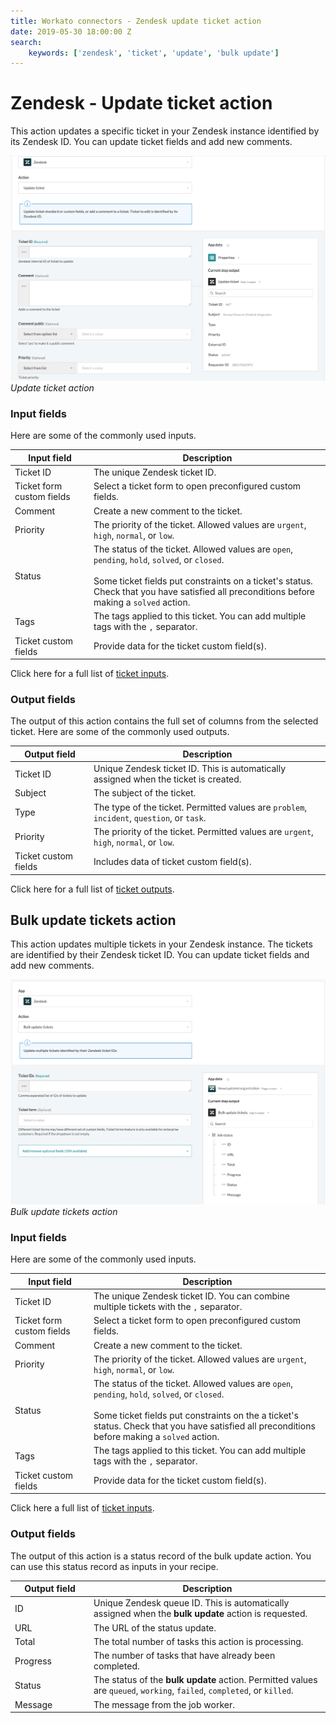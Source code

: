 ```yaml
---
title: Workato connectors - Zendesk update ticket action
date: 2019-05-30 18:00:00 Z
search:
    keywords: ['zendesk', 'ticket', 'update', 'bulk update']
---
```


# Zendesk - Update ticket action
This action updates a specific ticket in your Zendesk instance identified by its Zendesk ID. You can update ticket fields and add new comments.

![Update ticket action](/assets/images/connectors/zendesk/update-ticket-action.png)
*Update ticket action*

### Input fields
Here are some of the commonly used inputs.

<table class="unchanged rich-diff-level-one">
  <thead>
    <tr>
      <th width='25%'>Input field</th>
      <th>Description</th>
    </tr>
  </thead>
  <tbody>
    <tr>
      <td>Ticket ID</a></td>
      <td>
        The unique Zendesk ticket ID.
      </td>
    </tr>
     <tr>
      <td>Ticket form custom fields</td>
      <td>
        Select a ticket form to open preconfigured custom fields.
      </td>
    </tr>
    <tr>
      <td>Comment</a></td>
      <td>
        Create a new comment to the ticket.
      </td>
    </tr>
    <tr>
      <td>Priority</td>
      <td>
        The priority of the ticket. Allowed values are <code>urgent</code>, <code>high</code>, <code>normal</code>, or <code>low</code>.
      </td>
    </tr>
    <tr>
      <td>Status</td>
      <td>
        The status of the ticket. Allowed values are <code>open</code>, <code>pending</code>, <code>hold</code>, <code>solved</code>, or <code>closed</code>.<br>
        <br>
        Some ticket fields put constraints on a ticket's status. Check that you have satisfied all preconditions before making a <code>solved</code> action.
      </td>
    </tr>
    <tr>
      <td>Tags</td>
      <td>
        The tags applied to this ticket. You can add multiple tags with the <code>,</code> separator.
      </td>
    </tr>
    <tr>
      <td>Ticket custom fields</td>
      <td>
        Provide data for the ticket custom field(s).
      </td>
    </tr>
  </tbody>
</table>

Click here for a full list of [ticket inputs](/connectors/zendesk/ticket-fields.md#ticket-input-fields).

### Output fields
The output of this action contains the full set of columns from the selected ticket. Here are some of the commonly used outputs.

<table class="unchanged rich-diff-level-one">
  <thead>
    <tr>
      <th width='25%'>Output field</th>
      <th>Description</th>
    </tr>
  </thead>
  <tbody>
    <tr>
      <td>Ticket ID</td>
      <td>
        Unique Zendesk ticket ID. This is automatically assigned when the ticket is created.
      </td>
    </tr>
    <tr>
      <td>Subject</td>
      <td>
        The subject of the ticket.
      </td>
    </tr>
    <tr>
      <td>Type</td>
      <td>
        The type of the ticket. Permitted values are <code>problem</code>, <code>incident</code>, <code>question</code>, or <code>task</code>.
      </td>
    </tr>
    <tr>
      <td>Priority</td>
      <td>
        The priority of the ticket. Permitted values are <code>urgent</code>, <code>high</code>, <code>normal</code>, or <code>low</code>.
      </td>
    </tr>
    <tr>
      <td>Ticket custom fields</td>
      <td>
        Includes data of ticket custom field(s).
      </td>
    </tr>
  </tbody>
</table>

Click here for a full list of [ticket outputs](/connectors/zendesk/ticket-fields.md#ticket-output-fields).

## Bulk update tickets action
This action updates multiple tickets in your Zendesk instance. The tickets are identified by their Zendesk ticket ID. You can update ticket fields and add new comments.

![Bulk update tickets action](/assets/images/connectors/zendesk/bulk-update-tickets-action.png)
*Bulk update tickets action*

### Input fields
Here are some of the commonly used inputs.

<table class="unchanged rich-diff-level-one">
  <thead>
    <tr>
      <th width='25%'>Input field</th>
      <th>Description</th>
    </tr>
  </thead>
  <tbody>
    <tr>
      <td>Ticket ID</a></td>
      <td>
        The unique Zendesk ticket ID. You can combine multiple tickets with the <code>,</code> separator.
      </td>
    </tr>
     <tr>
      <td>Ticket form custom fields</td>
      <td>
        Select a ticket form to open preconfigured custom fields.
      </td>
    </tr>
    <tr>
      <td>Comment</a></td>
      <td>
        Create a new comment to the ticket.
      </td>
    </tr>
    <tr>
      <td>Priority</td>
      <td>
        The priority of the ticket. Allowed values are <code>urgent</code>, <code>high</code>, <code>normal</code>, or <code>low</code>.
      </td>
    </tr>
    <tr>
      <td>Status</td>
      <td>
        The status of the ticket. Allowed values are <code>open</code>, <code>pending</code>, <code>hold</code>, <code>solved</code>, or <code>closed</code>.<br>
        <br>
        Some ticket fields put constraints on the a ticket's status. Check that you have satisfied all preconditions before making a <code>solved</code> action.
      </td>
    </tr>
    <tr>
      <td>Tags</td>
      <td>
        The tags applied to this ticket. You can add multiple tags with the <code>,</code> separator.
      </td>
    </tr>
    <tr>
      <td>Ticket custom fields</td>
      <td>
        Provide data for the ticket custom field(s).
      </td>
    </tr>
  </tbody>
</table>

Click here a full list of [ticket inputs](/connectors/zendesk/ticket-fields.md#ticket-input-fields).

### Output fields
The output of this action is a status record of the bulk update action. You can use this status record as inputs in your recipe.

<table class="unchanged rich-diff-level-one">
  <thead>
  <tr>
      <th width='25%'>Output field</th>
      <th>Description</th>
    </tr>
  </thead>
  <tbody>
    <tr>
      <td>ID</td>
      <td>
        Unique Zendesk queue ID. This is automatically assigned when the <b>bulk update</b> action is requested.
      </td>
    </tr>
    <tr>
      <td>URL</td>
      <td>
        The URL of the status update.
      </td>
    </tr>
    <tr>
      <td>Total</td>
      <td>
        The total number of tasks this action is processing.
      </td>
    </tr>
    <tr>
      <td>Progress</td>
      <td>
        The number of tasks that have already been completed.
      </td>
    </tr>
    <tr>
      <td>Status</td>
      <td>
        The status of the <b>bulk update</b> action. Permitted values are <code>queued</code>, <code>working</code>, <code>failed</code>, <code>completed</code>, or <code>killed</code>.
      </td>
    </tr>
    <tr>
      <td>Message</td>
      <td>
        The message from the job worker.
      </td>
    </tr>
  </tbody>
</table>
